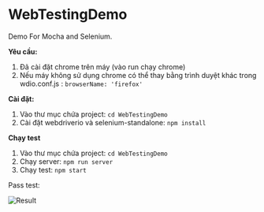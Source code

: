 # WebTestingDemo
Demo For Mocha and Selenium.

**Yêu cầu:**

 1. Đã cài đặt chrome trên máy (vào run chạy chrome)
 2. Nếu máy không sử dụng chrome có thể thay bằng trình duyệt khác trong wdio.conf.js : `browserName: 'firefox'`

**Cài đặt:**

 1.  Vào thư mục chứa project: 
 `cd WebTestingDemo`
 2.  Cài đặt webdriverio và selenium-standalone: 
 `npm install`
	

**Chạy test**

1.	Vào thư mục chứa project: 
`cd WebTestingDemo`
2. Chạy server:
`npm run server`
3. Chạy test:
`npm start`

Pass test:

![Result](http://2.pik.vn/2016b978dc4b-1e97-45dc-9a4b-be9c8e286958.png)